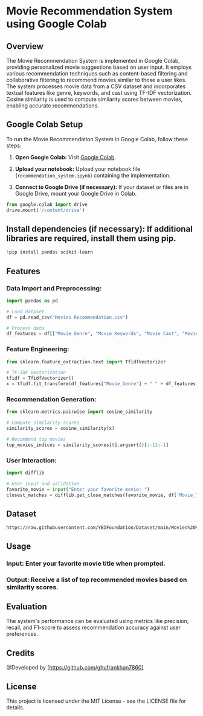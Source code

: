 # Movie Recommendation System using Google Colab

## Overview

The Movie Recommendation System is implemented in Google Colab, providing personalized movie suggestions based on user input. It employs various recommendation techniques such as content-based filtering and collaborative filtering to recommend movies similar to those a user likes. The system processes movie data from a CSV dataset and incorporates textual features like genre, keywords, and cast using TF-IDF vectorization. Cosine similarity is used to compute similarity scores between movies, enabling accurate recommendations.

## Google Colab Setup

To run the Movie Recommendation System in Google Colab, follow these steps:

1. **Open Google Colab:** Visit [Google Colab](https://colab.research.google.com/).

2. **Upload your notebook:** Upload your notebook file (`recommendation_system.ipynb`) containing the implementation.

3. **Connect to Google Drive (if necessary):** If your dataset or files are in Google Drive, mount your Google Drive in Colab.

```python
from google.colab import drive
drive.mount('/content/drive')
```

## Install dependencies (if necessary): If additional libraries are required, install them using pip.

```python
!pip install pandas scikit-learn
```

## Features

### Data Import and Preprocessing:
```python
import pandas as pd

# Load dataset
df = pd.read_csv("Movies Recommendation.csv")

# Process data
df_features = df[["Movie_Genre", "Movie_Keywords", "Movie_Cast", "Movie_Director"]].fillna("")
```

### Feature Engineering:

```python
from sklearn.feature_extraction.text import TfidfVectorizer

# TF-IDF Vectorization
tfidf = TfidfVectorizer()
x = tfidf.fit_transform(df_features["Movie_Genre"] + " " + df_features["Movie_Keywords"] + " " + df_features["Movie_Cast"] + " " + df_features["Movie_Director"])

```
### Recommendation Generation:
```python
from sklearn.metrics.pairwise import cosine_similarity

# Compute similarity scores
similarity_scores = cosine_similarity(x)

# Recommend top movies
top_movies_indices = similarity_scores[0].argsort()[:-11:-1]
```
### User Interaction:
```python
import difflib

# User input and validation
favorite_movie = input("Enter your favorite movie: ")
closest_matches = difflib.get_close_matches(favorite_movie, df['Movie_Title'], n=1)
```
## Dataset
```
https://raw.githubusercontent.com/YBIFoundation/Dataset/main/Movies%20Recommendation.csv
```

## Usage
### Input: Enter your favorite movie title when prompted.
### Output: Receive a list of top recommended movies based on similarity scores.

## Evaluation
The system's performance can be evaluated using metrics like precision, recall, and F1-score to assess recommendation accuracy against user preferences.

## Credits
@Developed by [https://github.com/ghufrankhan7860]

## License
This project is licensed under the MIT License - see the LICENSE file for details.




